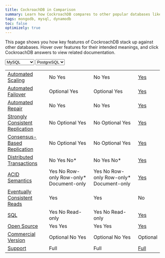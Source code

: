 ```yaml
---
title: CockroachDB in Comparison
summary: Learn how CockroachDB compares to other popular databases like PostgreSQL, Cassandra, MongoDB, Google Cloud Spanner, and more.
tags: mongodb, mysql, dynamodb
toc: false
optimizely: true
---
```


This page shows you how key features of CockroachDB stack up against other databases. Hover over features for their intended meanings, and click CockroachDB answers to view related documentation.

<select data-column="one">
  <option value="MySQL" selected>MySQL</option>
  <option value="PostgreSQL">PostgreSQL</option>
  <option value="Oracle">Oracle</option>
  <option value="SQL Server">SQL Server</option>
  <option value="Cassandra">Cassandra</option>
  <option value="HBase">HBase</option>
  <option value="MongoDB">MongoDB</option>
  <option value="DynamoDB">DynamoDB</option>
  <option value="Spanner">Spanner</option>
</select>

<select data-column="two">
  <option value="MySQL">MySQL</option>
  <option value="PostgreSQL" selected>PostgreSQL</option>
  <option value="Oracle">Oracle</option>
  <option value="SQL Server">SQL Server</option>
  <option value="Cassandra">Cassandra</option>
  <option value="HBase">HBase</option>
  <option value="MongoDB">MongoDB</option>
  <option value="DynamoDB">DynamoDB</option>
  <option value="Spanner">Spanner</option>
</select>

<table>
  <tr>
    <td><a href="#" data-toggle="tooltip" title="Automatic and continuous rebalancing of data between the nodes of a cluster.">Automated Scaling</a></td>
    <td class="column-one">
      <span class="support" data-dbs='["MySQL", "PostgreSQL", "Oracle", "SQL Server"]'>No</span>
      <span class="support" data-dbs='["Cassandra", "HBase", "MongoDB", "DynamoDB", "Spanner"]'>Yes</span>
    </td>
    <td class="column-two">
      <span class="support" data-dbs='["MySQL", "PostgreSQL", "Oracle", "SQL Server"]'>No</span>
      <span class="support" data-dbs='["Cassandra", "HBase", "MongoDB", "DynamoDB", "Spanner"]'>Yes</span>
    </td>
    <td><a href="frequently-asked-questions.html#how-does-cockroachdb-scale">Yes</a></td>
  </tr>
  <tr>
    <td><a href="#" data-toggle="tooltip" title="Uninterrupted availability of data through small- and large-scale failures, from server restarts to datacenter outages.">Automated Failover</a></td>
    <td class="column-one">
      <span class="support" data-dbs='["MySQL", "PostgreSQL", "Oracle", "SQL Server"]'>Optional</span>
      <span class="support" data-dbs='["Cassandra", "HBase", "MongoDB", "DynamoDB", "Spanner"]'>Yes</span>
    </td>
    <td class="column-two">
      <span class="support" data-dbs='["MySQL", "PostgreSQL", "Oracle", "SQL Server"]'>Optional</span>
      <span class="support" data-dbs='["Cassandra", "HBase", "MongoDB", "DynamoDB", "Spanner"]'>Yes</span>
    </td>
    <td><a href="frequently-asked-questions.html#how-does-cockroachdb-survive-failures">Yes</a></td>
  </tr>
  <tr>
    <td><a href="#" data-toggle="tooltip" title="Automatic repair of missing data after failures, using unaffected replicas as sources.">Automated Repair</a></td>
    <td class="column-one">
      <span class="support" data-dbs='["MySQL", "PostgreSQL", "Oracle", "SQL Server"]'>No</span>
      <span class="support" data-dbs='["Cassandra", "HBase", "MongoDB", "DynamoDB", "Spanner"]'>Yes</span>
    </td>
    <td class="column-two">
      <span class="support" data-dbs='["MySQL", "PostgreSQL", "Oracle", "SQL Server"]'>No</span>
      <span class="support" data-dbs='["Cassandra", "HBase", "MongoDB", "DynamoDB", "Spanner"]'>Yes</span>
    </td>
    <td><a href="frequently-asked-questions.html#how-does-cockroachdb-survive-failures">Yes</a></td>
  </tr>
  <tr>
    <td><a href="#" data-toggle="tooltip" title="Once a transaction is committed, all reads are guaranteed to see it.">Strongly Consistent Replication</a></td>
    <td class="column-one">
      <span class="support" data-dbs='["MySQL", "PostgreSQL", "HBase", "MongoDB"]'>No</span>
      <span class="support" data-dbs='["Oracle", "SQL Server", "Cassandra"]'>Optional</span>
      <span class="support" data-dbs='["DynamoDB", "Spanner"]'>Yes</span>
    </td>
    <td class="column-two">
      <span class="support" data-dbs='["MySQL", "PostgreSQL", "HBase", "MongoDB"]'>No</span>
      <span class="support" data-dbs='["Oracle", "SQL Server", "Cassandra"]'>Optional</span>
      <span class="support" data-dbs='["DynamoDB", "Spanner"]'>Yes</span>
    </td>
    <td><a href="frequently-asked-questions.html#how-is-cockroachdb-strongly-consistent">Yes</a></td>
  </tr>
  <tr>
    <td><a href="#" data-toggle="tooltip" title="Guarantee that progress can be made as long as any majority of nodes is available (e.g., 3 of 5).">Consensus-Based Replication</a></td>
    <td class="column-one">
      <span class="support" data-dbs='["MySQL", "PostgreSQL", "Oracle", "SQL Server", "HBase", "MongoDB"]'>No</span>
      <span class="support" data-dbs='["Cassandra"]'>Optional</span>
      <span class="support" data-dbs='["DynamoDB", "Spanner"]'>Yes</span>
    </td>
    <td class="column-two">
      <span class="support" data-dbs='["MySQL", "PostgreSQL", "Oracle", "SQL Server", "HBase", "MongoDB"]'>No</span>
      <span class="support" data-dbs='["Cassandra"]'>Optional</span>
      <span class="support" data-dbs='["DynamoDB", "Spanner"]'>Yes</span>
    </td>
    <td><a href="frequently-asked-questions.html#how-is-cockroachdb-strongly-consistent">Yes</a></td>
  </tr>
  <tr>
    <td><a href="#" data-toggle="tooltip" title="Correctly committed transactions across a distributed cluster, whether it’s a few nodes in a single location or many nodes in multiple datacenters.">Distributed Transactions</a></td>
    <td class="column-one">
      <span class="support" data-dbs='["MySQL", "PostgreSQL", "Cassandra", "HBase", "MongoDB"]'>No</span>
      <span class="support" data-dbs='["Oracle", "SQL Server", "Spanner"]'>Yes</span>
      <span class="support" data-dbs='["DynamoDB"]'>No*</span>
    </td>
    <td class="column-two">
      <span class="support" data-dbs='["MySQL", "PostgreSQL", "Cassandra", "HBase", "MongoDB", "DynamoDB"]'>No</span>
      <span class="support" data-dbs='["Oracle", "SQL Server", "Spanner"]'>Yes</span>
      <span class="support" data-dbs='["DynamoDB"]'>No*</span>
    </td>
    <td><a href="frequently-asked-questions.html#does-cockroachdb-support-distributed-transactions">Yes</a></td>
  </tr>
  <tr>
    <td><a href="#" data-toggle="tooltip" title="Guarantee that every transaction provides atomicity, consistency, isolation, and durability.">ACID Semantics</a></td>
    <td class="column-one">
      <span class="support" data-dbs='["MySQL", "PostgreSQL", "Oracle", "SQL Server", "Spanner"]'>Yes</span>
      <span class="support" data-dbs='["Cassandra"]'>No</span>
      <span class="support" data-dbs='["HBase"]'>Row-only</span>
      <span class="support" data-dbs='["DynamoDB"]'>Row-only*</span>
      <span class="support" data-dbs='["MongoDB"]'>Document-only</span>
    </td>
    <td class="column-two">
      <span class="support" data-dbs='["MySQL", "PostgreSQL", "Oracle", "SQL Server", "Spanner"]'>Yes</span>
      <span class="support" data-dbs='["Cassandra"]'>No</span>
      <span class="support" data-dbs='["HBase"]'>Row-only</span>
      <span class="support" data-dbs='["DynamoDB"]'>Row-only*</span>
      <span class="support" data-dbs='["MongoDB"]'>Document-only</span>
    </td>
    <td><a href="frequently-asked-questions.html#do-transactions-in-cockroachdb-guarantee-acid-semantics">Yes</a></td>
  </tr>
  <tr>
    <td><a href="#" data-toggle="tooltip" title="Optionally allows reading from replicas that do not have the most recently written data.">Eventually Consistent Reads</a></td>
    <td class="column-one">
      <span class="support" data-dbs='["MySQL", "PostgreSQL", "Oracle", "SQL Server", "Cassandra", "HBase", "MongoDB", "DynamoDB", "Spanner"]'>Yes</span>
    </td>
    <td class="column-two">
      <span class="support" data-dbs='["MySQL", "PostgreSQL", "Oracle", "SQL Server", "Cassandra", "HBase", "MongoDB", "DynamoDB", "Spanner"]'>Yes</span>
    </td>
    <td>No</td>
  </tr>
  <tr>
    <td><a href="#" data-toggle="tooltip" title="Developer endpoint is based on the SQL database query language standard.">SQL</a></td>
    <td class="column-one">
      <span class="support" data-dbs='["MySQL", "PostgreSQL", "Oracle", "SQL Server"]'>Yes</span>
      <span class="support" data-dbs='["Cassandra", "HBase", "MongoDB", "DynamoDB"]'>No</span>
      <span class="support" data-dbs='["Spanner"]'>Read-only</span>
    </td>
    <td class="column-two">
      <span class="support" data-dbs='["MySQL", "PostgreSQL", "Oracle", "SQL Server"]'>Yes</span>
      <span class="support" data-dbs='["Cassandra", "HBase", "MongoDB", "DynamoDB"]'>No</span>
      <span class="support" data-dbs='["Spanner"]'>Read-only</span>
    </td>
    <td><a href="frequently-asked-questions.html#why-is-cockroachdb-sql">Yes</a></td>
  </tr>
  <tr>
    <td><a href="#" data-toggle="tooltip" title="Source code of the database is freely available for study, change, and distribution to anyone and for any purpose.">Open Source</a></td>
    <td class="column-one">
      <span class="support" data-dbs='["MySQL", "PostgreSQL", "Cassandra", "HBase", "MongoDB"]'>Yes</span>
      <span class="support" data-dbs='["Oracle", "SQL Server", "DynamoDB", "Spanner"]'>Yes</span>
    </td>
    <td class="column-two">
      <span class="support" data-dbs='["MySQL", "PostgreSQL", "Cassandra", "HBase", "MongoDB"]'>Yes</span>
      <span class="support" data-dbs='["Oracle", "SQL Server", "DynamoDB", "Spanner"]'>Yes</span>
    </td>
    <td><a href="contribute-to-cockroachdb.html">Yes</a></td>
  </tr>
  <tr>
    <td><a href="#" data-toggle="tooltip" title="Enterprise or expanded version of the database available to paying customers.">Commercial Version</a></td>
    <td class="column-one">
      <span class="support" data-dbs='["MySQL", "Cassandra", "HBase", "MongoDB"]'>Optional</span>
      <span class="support" data-dbs='["PostgreSQL"]'>No</span>
      <span class="support" data-dbs='["Oracle", "SQL Server", "DynamoDB", "Spanner"]'>Yes</span>
    </td>
    <td class="column-two">
      <span class="support" data-dbs='["MySQL", "Cassandra", "HBase", "MongoDB"]'>Optional</span>
      <span class="support" data-dbs='["PostgreSQL"]'>No</span>
      <span class="support" data-dbs='["Oracle", "SQL Server", "DynamoDB", "Spanner"]'>Yes</span>
    </td>
    <td>Optional</td>
  </tr>
  <tr>
    <td><a href="#" data-toggle="tooltip" title='Guidance on database usage and troubleshooting, either "Limited" (free, community-based) or "Full" (paid, 24/7 access to dedicated staff).'>Support</a></td>
    <td class="column-one">
      <span class="support" data-dbs='["MySQL", "PostgreSQL", "Oracle", "SQL Server", "Cassandra", "HBase", "MongoDB", "DynamoDB", "Spanner"]'>Full</span>
    </td>
    <td class="column-one">
      <span class="support" data-dbs='["MySQL", "PostgreSQL", "Oracle", "SQL Server", "Cassandra", "HBase", "MongoDB", "DynamoDB", "Spanner"]'>Full</span>
    </td>
    <td><a href="https://www.cockroachlabs.com/pricing/">Full</a></td>
  </tr>
</table>


<div style="display:none;" class="footnote">* In DynamoDB, distributed transactions and ACID semantics across all data in the database, not just per row, requires an additional <a href="https://aws.amazon.com/blogs/aws/dynamodb-transaction-library/">transaction library</a>.</div>

<script>
$(function() {
  function updateChart(db, column) {
    $('.column-'+column+' span.support').each(function() {
      var dbs = $(this).data('dbs');
      if (dbs.indexOf(db) != -1) {
        $(this).show().siblings('.support').hide();
      }
    });

    if (db === 'DynamoDB') {
      $('.footnote').show();
    } else {
      $('.footnote').hide();
    }
  }

  // on load
  $('select').each(function() {
    updateChart($(this).val(), $(this).data('column'));
  });

  $('select').on('change', function() {
    updateChart($(this).val(), $(this).data('column'));
  });

  $('[data-toggle="tooltip"]').tooltip();
});
</script>
